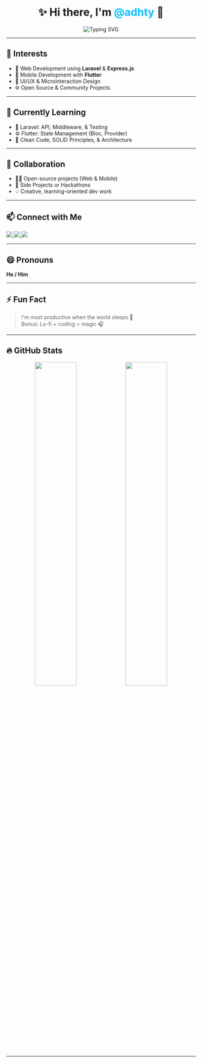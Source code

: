 <h1 align="center">✨ Hi there, I'm <span style="color:#00BFFF;">@adhty</span> 👋</h1>

<p align="center">
  <img src="https://readme-typing-svg.demolab.com?font=Fira+Code&pause=1000&color=00BFFF&center=true&width=435&lines=Fullstack+Developer;Flutter+Enthusiast;Always+Learning+%F0%9F%92%AF" alt="Typing SVG" />
</p>

---

## 👀 Interests
- 🚀 Web Development using **Laravel** & **Express.js**
- 📱 Mobile Development with **Flutter**
- 🎨 UI/UX & Microinteraction Design
- 🌐 Open Source & Community Projects

---

## 🌱 Currently Learning
- 🧪 Laravel: API, Middleware, & Testing
- ⚙️ Flutter: State Management (Bloc, Provider)
- 🧠 Clean Code, SOLID Principles, & Architecture

---

## 🤝 Collaboration
- 🧑‍💻 Open-source projects (Web & Mobile)
- 🧱 Side Projects or Hackathons
- 💡 Creative, learning-oriented dev work

---

## 📫 Connect with Me
<p align="left">
  <a href="mailto:adhty.dev@gmail.com">
    <img src="https://img.shields.io/badge/-adhty.dev@gmail.com-c14438?style=for-the-badge&logo=Gmail&logoColor=white" />
  </a>
  <a href="https://www.instagram.com/_adhityafebriansyah/">
    <img src="https://img.shields.io/badge/-@_adhityafebriansyah-purple?style=for-the-badge&logo=Instagram&logoColor=white" />
  </a>
  <a href="https://linkedin.com/in/adhty">
    <img src="https://img.shields.io/badge/-LinkedIn-blue?style=for-the-badge&logo=Linkedin&logoColor=white" />
  </a>
</p>

---

## 😄 Pronouns
**He / Him**

---

## ⚡ Fun Fact
> I'm most productive when the world sleeps 🌙  
> Bonus: Lo-fi + coding = magic 🎧

---

## 🔥 GitHub Stats
<p align="center">
  <img width="47%" src="https://github-readme-stats.vercel.app/api?username=adhty&show_icons=true&theme=tokyonight&hide_border=true&hide_title=true" />
  <img width="47%" src="https://github-readme-streak-stats.herokuapp.com/?user=adhty&theme=tokyonight&hide_border=true" />
</p>

---

<!---
adhty/adhty is a ✨ special ✨ repository because its `README.md` appears on your GitHub profile.
You can click the Preview link to take a look at your changes.
--->
